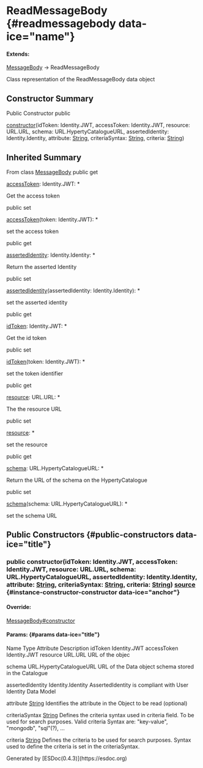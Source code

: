 ReadMessageBody {#readmessagebody data-ice="name"}
===============

<div class="flat-list" data-ice="extendsChain">

#### Extends:

<div>

<span>[MessageBody](../../../class/src/message-factory/MessageBody.js~MessageBody.html)</span>
→ ReadMessageBody

</div>

</div>

<div class="description" data-ice="description">

Class representation of the ReadMessageBody data object

</div>

</div>
<div data-ice="constructorSummary">

Constructor Summary
-------------------

Public Constructor <span class="access" data-ice="access">public</span>
<span class="override" data-ice="override"></span>
<div>

<span
data-ice="name"><span>[constructor](../../../class/src/message-factory/MessageBody.js~ReadMessageBody.html#instance-constructor-constructor)</span></span><span
data-ice="signature">(idToken: <span>Identity.JWT</span>, accessToken:
<span>Identity.JWT</span>, resource: <span>URL.URL</span>, schema:
<span>URL.HypertyCatalogueURL</span>, assertedIdentity:
<span>Identity.Identity</span>, attribute:
<span>[String](https://developer.mozilla.org/en-US/docs/Web/JavaScript/Reference/Global_Objects/String)</span>,
criteriaSyntax:
<span>[String](https://developer.mozilla.org/en-US/docs/Web/JavaScript/Reference/Global_Objects/String)</span>,
criteria:
<span>[String](https://developer.mozilla.org/en-US/docs/Web/JavaScript/Reference/Global_Objects/String)</span>)</span>

</div>

<div>

</div>

</div>

<div class="inherited-summary" data-ice="inheritedSummary">

Inherited Summary
-----------------

<span class="toggle closed"></span> From class
<span>[MessageBody](../../../class/src/message-factory/MessageBody.js~MessageBody.html)</span>
<span class="access" data-ice="access">public</span> <span class="kind"
data-ice="kind">get</span> <span class="override"
data-ice="override"></span>
<div>

<span
data-ice="name"><span>[accessToken](../../../class/src/message-factory/MessageBody.js~MessageBody.html#instance-get-accessToken)</span></span><span
data-ice="signature">: <span>Identity.JWT</span>: <span>\*</span></span>

</div>

<div>

<div data-ice="description">

Get the access token

</div>

</div>

<span class="access" data-ice="access">public</span> <span class="kind"
data-ice="kind">set</span> <span class="override"
data-ice="override"></span>
<div>

<span
data-ice="name"><span>[accessToken](../../../class/src/message-factory/MessageBody.js~MessageBody.html#instance-set-accessToken)</span></span><span
data-ice="signature">(token: <span>Identity.JWT</span>):
<span>\*</span></span>

</div>

<div>

<div data-ice="description">

set the access token

</div>

</div>

<span class="access" data-ice="access">public</span> <span class="kind"
data-ice="kind">get</span> <span class="override"
data-ice="override"></span>
<div>

<span
data-ice="name"><span>[assertedIdentity](../../../class/src/message-factory/MessageBody.js~MessageBody.html#instance-get-assertedIdentity)</span></span><span
data-ice="signature">: <span>Identity.Identity</span>:
<span>\*</span></span>

</div>

<div>

<div data-ice="description">

Return the asserted Identity

</div>

</div>

<span class="access" data-ice="access">public</span> <span class="kind"
data-ice="kind">set</span> <span class="override"
data-ice="override"></span>
<div>

<span
data-ice="name"><span>[assertedIdentity](../../../class/src/message-factory/MessageBody.js~MessageBody.html#instance-set-assertedIdentity)</span></span><span
data-ice="signature">(assertedIdentity: <span>Identity.Identity</span>):
<span>\*</span></span>

</div>

<div>

<div data-ice="description">

set the asserted identity

</div>

</div>

<span class="access" data-ice="access">public</span> <span class="kind"
data-ice="kind">get</span> <span class="override"
data-ice="override"></span>
<div>

<span
data-ice="name"><span>[idToken](../../../class/src/message-factory/MessageBody.js~MessageBody.html#instance-get-idToken)</span></span><span
data-ice="signature">: <span>Identity.JWT</span>: <span>\*</span></span>

</div>

<div>

<div data-ice="description">

Get the id token

</div>

</div>

<span class="access" data-ice="access">public</span> <span class="kind"
data-ice="kind">set</span> <span class="override"
data-ice="override"></span>
<div>

<span
data-ice="name"><span>[idToken](../../../class/src/message-factory/MessageBody.js~MessageBody.html#instance-set-idToken)</span></span><span
data-ice="signature">(token: <span>Identity.JWT</span>):
<span>\*</span></span>

</div>

<div>

<div data-ice="description">

set the token identifier

</div>

</div>

<span class="access" data-ice="access">public</span> <span class="kind"
data-ice="kind">get</span> <span class="override"
data-ice="override"></span>
<div>

<span
data-ice="name"><span>[resource](../../../class/src/message-factory/MessageBody.js~MessageBody.html#instance-get-resource)</span></span><span
data-ice="signature">: <span>URL.URL</span>: <span>\*</span></span>

</div>

<div>

<div data-ice="description">

The the resource URL

</div>

</div>

<span class="access" data-ice="access">public</span> <span class="kind"
data-ice="kind">set</span> <span class="override"
data-ice="override"></span>
<div>

<span
data-ice="name"><span>[resource](../../../class/src/message-factory/MessageBody.js~MessageBody.html#instance-set-resource)</span></span><span
data-ice="signature">: <span>\*</span></span>

</div>

<div>

<div data-ice="description">

set the resource

</div>

</div>

<span class="access" data-ice="access">public</span> <span class="kind"
data-ice="kind">get</span> <span class="override"
data-ice="override"></span>
<div>

<span
data-ice="name"><span>[schema](../../../class/src/message-factory/MessageBody.js~MessageBody.html#instance-get-schema)</span></span><span
data-ice="signature">: <span>URL.HypertyCatalogueURL</span>:
<span>\*</span></span>

</div>

<div>

<div data-ice="description">

Return the URL of the schema on the HypertyCatalogue

</div>

</div>

<span class="access" data-ice="access">public</span> <span class="kind"
data-ice="kind">set</span> <span class="override"
data-ice="override"></span>
<div>

<span
data-ice="name"><span>[schema](../../../class/src/message-factory/MessageBody.js~MessageBody.html#instance-set-schema)</span></span><span
data-ice="signature">(schema: <span>URL.HypertyCatalogueURL</span>):
<span>\*</span></span>

</div>

<div>

<div data-ice="description">

set the schema URL

</div>

</div>

</div>

<div data-ice="constructorDetails">

Public Constructors {#public-constructors data-ice="title"}
-------------------

<div class="detail" data-ice="detail">

### <span class="access" data-ice="access">public</span> <span data-ice="name">constructor</span><span data-ice="signature">(idToken: <span>Identity.JWT</span>, accessToken: <span>Identity.JWT</span>, resource: <span>URL.URL</span>, schema: <span>URL.HypertyCatalogueURL</span>, assertedIdentity: <span>Identity.Identity</span>, attribute: <span>[String](https://developer.mozilla.org/en-US/docs/Web/JavaScript/Reference/Global_Objects/String)</span>, criteriaSyntax: <span>[String](https://developer.mozilla.org/en-US/docs/Web/JavaScript/Reference/Global_Objects/String)</span>, criteria: <span>[String](https://developer.mozilla.org/en-US/docs/Web/JavaScript/Reference/Global_Objects/String)</span>)</span> <span class="right-info"> <span data-ice="source"><span>[source](../../../file/src/message-factory/MessageBody.js.html#lineNumber164)</span></span> </span> {#instance-constructor-constructor data-ice="anchor"}

<div data-ice="override">

#### Override:

<span>[MessageBody\#constructor](../../../class/src/message-factory/MessageBody.js~MessageBody.html#instance-constructor-constructor)</span>

</div>

<div data-ice="properties">

<div data-ice="properties">

#### Params: {#params data-ice="title"}

Name Type Attribute Description idToken <span>Identity.JWT</span>
accessToken <span>Identity.JWT</span> resource <span>URL.URL</span> URL
of the objec

schema <span>URL.HypertyCatalogueURL</span> URL of the Data object
schema stored in the Catalogue

assertedIdentity <span>Identity.Identity</span> AssertedIdentity is
compliant with User Identity Data Model

attribute
<span>[String](https://developer.mozilla.org/en-US/docs/Web/JavaScript/Reference/Global_Objects/String)</span>
Identifies the attribute in the Object to be read (optional)

criteriaSyntax
<span>[String](https://developer.mozilla.org/en-US/docs/Web/JavaScript/Reference/Global_Objects/String)</span>
Defines the criteria syntax used in criteria field. To be used for
search purposes. Valid criteria Syntax are: "key-value", "mongodb",
"sql"(?), ...

criteria
<span>[String](https://developer.mozilla.org/en-US/docs/Web/JavaScript/Reference/Global_Objects/String)</span>
Defines the criteria to be used for search purposes. Syntax used to
define the criteria is set in the criteriaSyntax.

</div>

</div>

</div>

</div>

</div>
Generated by [ESDoc<span
data-ice="esdocVersion">(0.4.3)</span>](https://esdoc.org)
